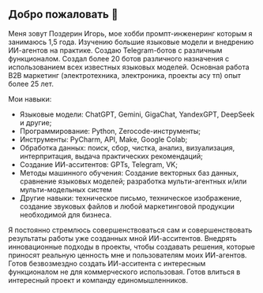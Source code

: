 ## Добро пожаловать 👋

Меня зовут Поздерин Игорь, мое хобби промпт-инженеринг которым я занимаюсь 1,5 года. Изучению большие языковые модели и внедрению ИИ-агентов на практике.
Создаю Telegram-ботов с различным функционалом. Создал более 20 ботов различного назначения с использованием всех известных языковых моделей.
Основная работа В2В маркетинг (электротехника, электроника, проекты асу тп) опыт более 25 лет.

Мои навыки:
- Языковые модели: ChatGPT, Gemini, GigaChat, YandexGPT, DeepSeek и другие;
- Программирование: Python, Zerocode-инструменты;
- Инструменты: PyCharm, API, Make, Google Colab;
- Обработка данных: поиск, сбор, чистка, анализ, визуализация, интерпритация, выдача практических рекомендаций;
- Создание ИИ-асситентов: GPTs, Telegram, VK;
- Методы машинного обучения: Создание векторных баз данных, сравнение языковых моделей; разработка мульти-агентных и/или мульти-модельных систем
- Другие навыки: техническое письмо, техническое изображение, создание звуковых файлов и любой маркетинговой продукции необходимой для бизнеса.

Я постоянно стремлюсь совершенствоваться сам и совершенствовать результаты работы уже созданных мной ИИ-асситентов.
Внедрять инновационные подходы в проекты, чтобы создавать решения, которые приносят реальную ценность мне и пользователям моих ИИ-агентов.
Готов безвозмездно создать ИИ-асситента с интересным функционалом не для коммерческого использовая.
Готов влиться в интересный проект и компанду единомышленников.
